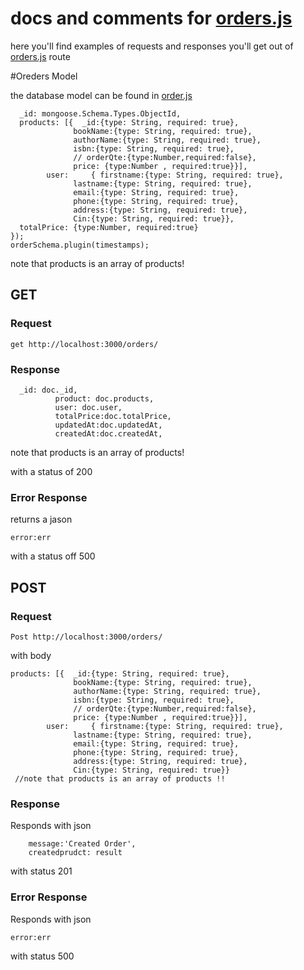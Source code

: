 # docs and comments for [orders.js](orders.js)

here you'll find examples of requests and responses you'll get out of [orders.js](orders.js) route

#Oreders Model 

the database model can be found in [order.js](https://github.com/omarfrt/store-api/blob/master/api/models/order.js)
```
  _id: mongoose.Schema.Types.ObjectId,
  products: [{  _id:{type: String, required: true},
              bookName:{type: String, required: true},
              authorName:{type: String, required: true},
              isbn:{type: String, required: true},
              // orderQte:{type:Number,required:false},
              price: {type:Number , required:true}}],
        user:     { firstname:{type: String, required: true},
              lastname:{type: String, required: true},
              email:{type: String, required: true},
              phone:{type: String, required: true},
              address:{type: String, required: true},
              Cin:{type: String, required: true}},
  totalPrice: {type:Number, required:true}
});
orderSchema.plugin(timestamps);
```
note that products is an array of products!

## GET 
### Request 

```
get http://localhost:3000/orders/
```

### Response

```
  _id: doc._id,
          product: doc.products,
          user: doc.user,
          totalPrice:doc.totalPrice,
          updatedAt:doc.updatedAt,
          createdAt:doc.createdAt,
```
note that products is an array of products!

with a status of 200
 
 ### Error Response
 
returns a jason 

```
error:err
```

  with a status off 500

## POST

### Request

```
Post http://localhost:3000/orders/
```

  with body 

```
products: [{  _id:{type: String, required: true},
              bookName:{type: String, required: true},
              authorName:{type: String, required: true},
              isbn:{type: String, required: true},
              // orderQte:{type:Number,required:false},
              price: {type:Number , required:true}}],
        user:     { firstname:{type: String, required: true},
              lastname:{type: String, required: true},
              email:{type: String, required: true},
              phone:{type: String, required: true},
              address:{type: String, required: true},
              Cin:{type: String, required: true}}
 //note that products is an array of products !!
 ```
 ### Response

  Responds with json
  
  ```
      message:'Created Order',
      createdprudct: result 
  ```
  with status 201
  
### Error Response

  Responds with json
  
  ```
  error:err
  ```
  with status 500
  
  
  
